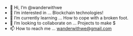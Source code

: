 - 👋 Hi, I’m @wanderwithwe
- 👀 I’m interested in ...
 Blockchain technologies!
- 🌱 I’m currently learning ... 
 How to cope with a broken foot.
- 💞️ I’m looking to collaborate on ...
 Projects to make $
- 📫 How to reach me ...
 wanderwithwe@gmail.com

<!---
wanderwithwe/wanderwithwe is a ✨ special ✨ repository because its `README.md` (this file) appears on your GitHub profile.
You can click the Preview link to take a look at your changes.
--->

